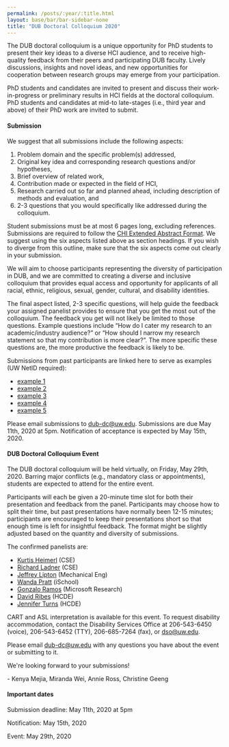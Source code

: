 ```yaml
---
permalink: /posts/:year/:title.html
layout: base/bar/bar-sidebar-none
title: "DUB Doctoral Colloquium 2020"
---
```


<div class="row" style="margin-bottom: 15px">
  <div class="col-md-8" markdown="block">
The DUB doctoral colloquium is a unique opportunity for PhD students to present their key ideas to a diverse HCI audience, and to receive high-quality feedback from their peers and participating DUB faculty. Lively discussions, insights and novel ideas, and new opportunities for cooperation between research groups may emerge from your participation.

PhD students and candidates are invited to present and discuss their work-in-progress or preliminary results in HCI fields at the doctoral colloquium. PhD students and candidates at mid-to late-stages (i.e., third year and above) of their PhD work are invited to submit.

<h4> Submission </h4>

We suggest that all submissions include the following aspects:

1. Problem domain and the specific problem(s) addressed,
2. Original key idea and corresponding research questions and/or hypotheses,
3. Brief overview of related work,
4. Contribution made or expected in the field of HCI,
5. Research carried out so far and planned ahead, including description of methods and evaluation, and
6. 2-3 questions that you would specifically like addressed during the colloquium.

Student submissions must be at most 6 pages long, excluding references. Submissions are required to follow the <a href="//chi2019.acm.org/authors/chi-proceedings-format/">CHI Extended Abstract Format</a>. We suggest using the six aspects listed above as section headings. If you wish to diverge from this outline, make sure that the six aspects come out clearly in your submission. 

We will aim to choose participants representing the diversity of participation in DUB, and we are committed to creating a diverse and inclusive colloquium that provides equal access and opportunity for applicants of all racial, ethnic, religious, sexual, gender, cultural, and disability identities.

The final aspect listed, 2-3 specific questions, will help guide the feedback your assigned panelist provides to ensure that you get the most out of the colloquium. The feedback you get will not likely be limited to those questions. Example questions include “How do I cater my research to an academic/industry audience?” or “How should I narrow my research statement so that my contribution is more clear?”. The more specific these questions are, the more productive the feedback is likely to be.

Submissions from past participants are linked here to serve as examples (UW NetID required): 

- <a href="https://drive.google.com/open?id=1C4UwKMTIar_Zf5zz1QA6D3u2oY1TUIb2">example 1</a>
- <a href="https://drive.google.com/open?id=1Wx-xmo51Ie4WIZgO-Oh5XX5fmquBLvdy">example 2</a>
- <a href="https://drive.google.com/open?id=1gsjVS7Y2v7ggXfBXf7QaLAuuoIBVUi0S">example 3</a>
- <a href="https://drive.google.com/open?id=1hkjtipdghFQRYMjH6oYAYitPAvdmdapZ">example 4</a>
- <a href="https://drive.google.com/open?id=1G5uFm4ZrhDmjj40tKaag5CnuQAn5cwD2">example 5</a>

Please email submissions to <a href="mailto:dub-dc@uw.edu">dub-dc@uw.edu</a>. Submissions are due May 11th, 2020 at 5pm. Notification of acceptance is expected by May 15th, 2020.

<h4> DUB Doctoral Colloquium Event </h4>

The DUB doctoral colloquium will be held virtually, on Friday, May 29th, 2020. Barring major conflicts (e.g., mandatory class or appointments), students are expected to attend for the entire event.

Participants will each be given a 20-minute time slot for both their presentation and feedback from the panel. Participants may choose how to split their time, but past presentations have normally been 12-15 minutes; participants are encouraged to keep their presentations short so that enough time is left for insightful feedback. The format might be slightly adjusted based on the quantity and diversity of submissions.

The confirmed panelists are:

- <a href="https://kurti.sh/">Kurtis Heimerl</a> (CSE)
- <a href="https://www.cs.washington.edu/people/faculty/ladner">Richard Ladner</a> (CSE)
- <a href="https://www.me.washington.edu/facultyfinder/jeffrey-ian-lipton">Jeffrey Lipton</a> (Mechanical Eng)
- <a href="https://faculty.washington.edu/wpratt/">Wanda Pratt</a> (iSchool)
- <a href="https://www.microsoft.com/en-us/research/people/goramos/">Gonzalo Ramos</a> (Microsoft Research)
- <a href="https://www.hcde.washington.edu/ribes">David Ribes</a> (HCDE)
- <a href="https://www.hcde.washington.edu/turns">Jennifer Turns</a> (HCDE)

CART and ASL interpretation is available for this event. To request disability accommodation, contact the Disability Services Office at 206-543-6450 (voice), 206-543-6452 (TTY), 206-685-7264 (fax), or dso@uw.edu.

Please email <a href="mailto:dub-dc@uw.edu">dub-dc@uw.edu</a> with any questions you have about the event or submitting to it.

We're looking forward to your submissions!

\- Kenya Mejia, Miranda Wei, Annie Ross, Christine Geeng
  </div>
  <div class="col-md-4" markdown="block">
<h4> Important dates </h4>

Submission deadline: May 11th, 2020 at 5pm

Notification: May 15th, 2020

Event: May 29th, 2020
  </div>
</div>

